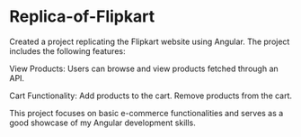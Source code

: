 # Replica-of-Flipkart
Created a project replicating the Flipkart website using Angular. The project includes the following features:

View Products:
  Users can browse and view products fetched through an API.

Cart Functionality:
  Add products to the cart.
  Remove products from the cart.

This project focuses on basic e-commerce functionalities and serves as a good showcase of my Angular development skills.
